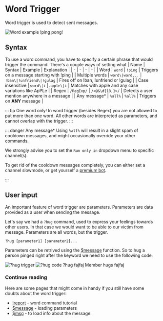 # Word Trigger
Word trigger is used to detect sent messages.

![Word example](https://cdn.discordapp.com/attachments/957286111250624552/1100474610660679730/image.png)
<discord-messages>
    <discord-message author="Member" role-color="#ffcc9a">
        !ping
    </discord-message>
    <discord-message :bot=true author="Custom Command" role-color="#0099ff" avatar="https://media.discordapp.net/avatars/725721249652670555/781224f90c3b841ba5b40678e032f74a.webp">
        pong!
    </discord-message>
</discord-messages>

## Syntax
To use a word command, you have to specify a certain phrase that would trigger the command.
There's a couple ways of setting what 
| Name | Syntax | Example | Explanation |
| - | - | - | - |
| Word | `word` | `!ping` | Triggers on a message starting with !ping |
| Multiple words | `word\|word...` | `!ban\|!unfriend\|!gulag` | Fires off on !ban, !unfriend or !gulag |
| Case insensitive | `word\|i` | `apple\|i` | Matches with apple and any case variations like ApPLe |
| Regex | `/RegExp/` | `/<@&\d{18,}>/` | Detects a user mention anywhere in a message |
| Any message* | `%all%` | `%all%` | Triggers on **ANY** message |

::: tip One word only!
In word trigger (besides Regex) you are not allowed to put more than one word. All other words are interpreted as parameters, and cannot overlap with the trigger.
:::

::: danger Any message*
Using `%all%` will result in a slight spam of cooldown messages, and might occasionally override your other commands.

We strongly advise you to set the `Run only in` dropdown menu to specific channel(s).

To get rid of the cooldown messages completely, you can either set a channel slowmode, or get yourself a [premium bot](https://ccommandbot.com/perks).

:::
## User input
An important feature of word trigger are parameters. Parameters are data provided as a user when sending the message.

Let's say we had a `?hug` command, used to express your feelings towards other users. In that case we would want to be able to our victim from message.
Parameters are all words, but the trigger.
```
?hug [parameter1] [parameter2]...
```

Parameters can be retrived using the [$message](../Message/message.md) function.
So to hug a person pinged right after the keyword we need to use the following code:

![?hug trigger](https://cdn.discordapp.com/attachments/957286111250624552/1100485509584781342/image.png)
![?hug code](https://i.imgur.com/FCfSQVr.png)
<discord-messages>
    <discord-message author="Member" role-color="#ffcc9a">
        ?hug <discord-mention type=user>fajfaj</discord-mention>
    </discord-message>
    <discord-message :bot=true author="Custom Command" role-color="#0099ff" avatar="https://media.discordapp.net/avatars/725721249652670555/781224f90c3b841ba5b40678e032f74a.webp">
        <discord-mention type=user highlight=true>Member</discord-mention> hugs <discord-mention type=user>fajfaj</discord-mention>
    </discord-message>
</discord-messages>

### Continue reading
Here are some pages that might come in handy if you still have some doubts about the word trigger:
* [!report](../Tutorials/3.report.md) - word command tutorial
* [$message](../Message/message.md) - loading parameters
* [$msg](../Message/msg.md) - to load info about the message

<!-- Section below will be moved to a separate tutorial -->
<!-- ## Introduction
This trigger, fires when user send a certain message like `?profile`

## Example: Hello Command
In this command, we want bot to greet the user when he says: ?hello

1. create a new trigger, and set the trigger to be `?hello`
![](https://i.imgur.com/oSeYLNr.png)

2. set the code to be simple message like 'Hello $mention'
![](https://i.imgur.com/mVWBK9C.png)

Test it out in your server:
![](https://i.imgur.com/EvEQsIq.png)

Congratulations for making your first word command -->

<!-- ## Case insensitivity
The previously created command `?hello` has an issue though, if user typed `?Hello` it won't work like this.

So what to do? add `|i` to the command like this:

![](https://i.imgur.com/uu2phTA.png)

Let's test:
![](https://i.imgur.com/Qr03TMJ.png)

It works! -->

<!-- ## User Inputs
Now, let's make another command `?hug @user`, this command should give a hug to another user.

let's create a new command and set the trigger settings as below:\
![](https://i.imgur.com/iK8yRXP.png)

as for code, let's make it simple response like: `$mention hugs someone`:\
![](https://i.imgur.com/GGFKqVR.png)

here is the result:
![](https://i.imgur.com/BK8qolm.png)

but how we can take the mentioned user and replace `someone` with `@user`?

you can do that through `$message` function, this function return you any word the user for example:\
if user sent: ?cmd This bot is amazing!
> $message[1] will be replaced with `this`\
$message[2] will be replaced with `bot`\
$message[3] will be replaced with `is`\
$message[4] will be replaced with `amazing!`

and so on, so for command `?hug @user`
to get the `@user` part we will use $message[1]

so code will be:
![](https://i.imgur.com/FCfSQVr.png)


let's test it out:
![](https://i.imgur.com/SXdOdM0.png)

Yay! -->

<!-- Section below covered with trigger|trigger -->
<!-- ## Triggering on multiple words
sometimes we want the bot to trigger in multiple words, let's say: ?hug, ?abrazo, ?étreinte 

how we will do that? we can do that through well known regex format:
```regex
/^(prefix)(Word 1|Word 2|Word 3)\b/
```

Like:
```
/^(\?)(hug|abrazo|étreinte)\b/
```
Note: we used `\?` instead of `?`, because `?` has special meaning in regex format, so we need to tell him use it as plain character through putting `\` before it

Trigger will look like this:
![](https://i.imgur.com/pYGRD8x.png)

When you use regex format, $message[1] will be equal to the command like `?hug` not the 2nd word, so we will need to adjust the function from $message[1] to $message[2]
like this:
![](https://i.imgur.com/VG1hBgB.png)

let's test it out:
![](https://i.imgur.com/RISSily.png)

Works as expected! -->


<!-- Will be moved to tutorials -->
<!-- ## Example: Report Command
let's assume we want to make a report command, where user can report other with a reason like: `?report @user <reason>`

so trigger setting will be like this:
![](https://i.imgur.com/4cGQdgN.png)

as for code, we will use `$message[1]` to get `@user`
and `$message[2]` to get `<reason>`

like this:
![](https://i.imgur.com/i45qJkX.png)

let's try it out:
![](https://i.imgur.com/sMolPyQ.png)

Oh, it didn't work as expected, why is that?
simply because $message[2] will get us the 2nd word, which indeed `he's`, so how we can get the rest of the phrase

you can do so through `$message[2+]`, which means get 2nd word and what after it, so code after adjusting:
![](https://i.imgur.com/gmoZ074.png)

let's try it out:
![](https://i.imgur.com/KZBeAVT.png)

Yay! works well. -->